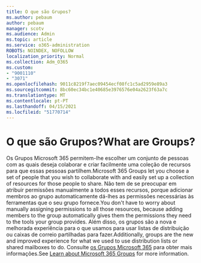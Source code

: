 ```yaml
---
title: O que são Grupos?
ms.author: pebaum
author: pebaum
manager: scotv
ms.audience: Admin
ms.topic: article
ms.service: o365-administration
ROBOTS: NOINDEX, NOFOLLOW
localization_priority: Normal
ms.collection: Adm_O365
ms.custom:
- "9001110"
- "3071"
ms.openlocfilehash: 9011c8219f7aec09454ecf08fc1c5ad2959e89a3
ms.sourcegitcommit: 8bc60ec34bc1e40685e3976576e04a2623f63a7c
ms.translationtype: MT
ms.contentlocale: pt-PT
ms.lasthandoff: 04/15/2021
ms.locfileid: "51770714"
---
```

# <a name="what-are-groups"></a><span data-ttu-id="2ce82-102">O que são Grupos?</span><span class="sxs-lookup"><span data-stu-id="2ce82-102">What are Groups?</span></span>

<span data-ttu-id="2ce82-103">Os Grupos Microsoft 365 permitem-lhe escolher um conjunto de pessoas com as quais deseja colaborar e criar facilmente uma coleção de recursos para que essas pessoas partilhem.</span><span class="sxs-lookup"><span data-stu-id="2ce82-103">Microsoft 365 Groups let you choose a set of people that you wish to collaborate with and easily set up a collection of resources for those people to share.</span></span> <span data-ttu-id="2ce82-104">Não tem de se preocupar em atribuir permissões manualmente a todos esses recursos, porque adicionar membros ao grupo automaticamente dá-lhes as permissões necessárias às ferramentas que o seu grupo fornece.</span><span class="sxs-lookup"><span data-stu-id="2ce82-104">You don't have to worry about manually assigning permissions to all those resources, because adding members to the group automatically gives them the permissions they need to the tools your group provides.</span></span> <span data-ttu-id="2ce82-105">Além disso, os grupos são a nova e melhorada experiência para o que usamos para usar listas de distribuição ou caixas de correio partilhadas para fazer.</span><span class="sxs-lookup"><span data-stu-id="2ce82-105">Additionally, groups are the new and improved experience for what we used to use distribution lists or shared mailboxes to do.</span></span>  <span data-ttu-id="2ce82-106">Consulte [os Grupos Microsoft 365](https://support.office.com/article/b565caa1-5c40-40ef-9915-60fdb2d97fa2) para obter mais informações.</span><span class="sxs-lookup"><span data-stu-id="2ce82-106">See [Learn about Microsoft 365 Groups](https://support.office.com/article/b565caa1-5c40-40ef-9915-60fdb2d97fa2) for more information.</span></span> 